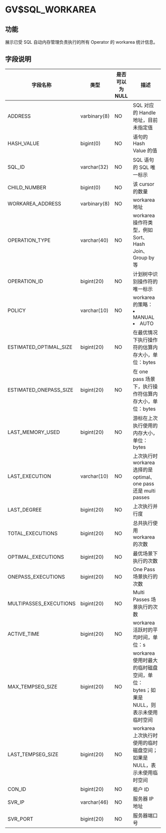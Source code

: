GV$SQL_WORKAREA
====================================

功能
-----------

展示已受 SQL 自动内存管理负责执行的所有 Operator 的 workarea 统计信息。

字段说明
-------------

|        **字段名称**        |    **类型**    | **是否可以为 NULL** |                                                                **描述**                                                                 |
|------------------------|--------------|----------------|---------------------------------------------------------------------------------------------------------------------------------------|
| ADDRESS                | varbinary(8) | NO             | SQL 对应的 Handle 地址，目前未指定值                                                                                                              |
| HASH_VALUE             | bigint(0)    | NO             | 语句的 Hash Value 的值                                                                                                                     |
| SQL_ID                 | varchar(32)  | NO             | SQL 语句的 SQL 唯一标示                                                                                                                      |
| CHILD_NUMBER           | bigint(0)    | NO             | 该 cursor 的数量                                                                                                                          |
| WORKAREA_ADDRESS       | varbinary(8) | NO             | workarea 地址                                                                                                                           |
| OPERATION_TYPE         | varchar(40)  | NO             | workarea 操作符类型，例如 Sort、Hash Join、Group by 等                                                                                           |
| OPERATION_ID           | bigint(20)   | NO             | 计划树中识别操作符的唯一标示                                                                                                                        |
| POLICY                 | varchar(10)  | NO             | workarea 的策略： <li>MANUAL<li> AUTO    |
| ESTIMATED_OPTIMAL_SIZE | bigint(20)   | NO             | 在最优情况下执行操作符的估算内存大小，单位：bytes                                                                                                           |
| ESTIMATED_ONEPASS_SIZE | bigint(20)   | NO             | 在 one pass 场景下，执行操作符估算内存大小，单位：bytes                                                                                                   |
| LAST_MEMORY_USED       | bigint(20)   | NO             | 游标在上次执行使用的内存大小，单位：bytes                                                                                                               |
| LAST_EXECUTION         | varchar(10)  | NO             | 上次执行时 workarea 选择的是 optimal、one pass 还是 multi passes                                                                                  |
| LAST_DEGREE            | bigint(20)   | NO             | 上次执行并行度                                                                                                                               |
| TOTAL_EXECUTIONS       | bigint(20)   | NO             | 总共执行使用 workarea 的次数                                                                                                                   |
| OPTIMAL_EXECUTIONS     | bigint(20)   | NO             | 最优场景下执行的次数                                                                                                                            |
| ONEPASS_EXECUTIONS     | bigint(20)   | NO             | One Pass 场景执行的次数                                                                                                                      |
| MULTIPASSES_EXECUTIONS | bigint(20)   | NO             | Multi Passes 场景执行的次数                                                                                                                  |
| ACTIVE_TIME            | bigint(20)   | NO             | workarea 活跃时的平均时间，单位：s                                                                                                                |
| MAX_TEMPSEG_SIZE       | bigint(20)   | NO             | workarea 使用时最大的临时磁盘空间，单位：bytes；如果是 NULL，则表示未使用临时空间                                                                                    |
| LAST_TEMPSEG_SIZE      | bigint(20)   | NO             | workarea 上次执行时使用的临时磁盘空间；如果是 NULL，表示未使用临时空间                                                                                            |
| CON_ID                 | bigint(20)   | NO             | 租户 ID                   |
| SVR_IP                 | varchar(46)   | NO             | 服务器 IP 地址                   |
| SVR_PORT                 | bigint(20)   | NO             | 服务器端口号                   |
